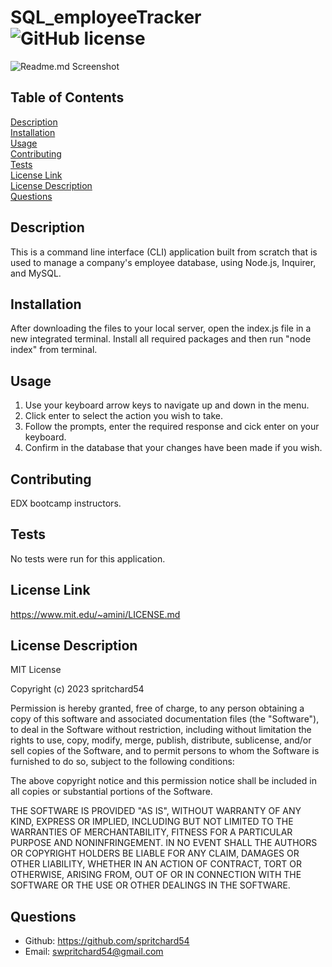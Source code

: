 # SQL_employeeTracker ![GitHub license](https://img.shields.io/badge/license-MIT-blue.svg)

![Readme.md Screenshot](./Assets/Images/Screenshot%202024-01-15%20at%2010.19.20 AM.png)

## Table of Contents
[Description](#description)<br>
[Installation](#installation)<br>
[Usage](#usage)<br>
[Contributing](#contributing)<br>
[Tests](#tests)<br>
[License Link](#license-link)<br>
[License Description](#license-description)<br>
[Questions](#questions)

## Description
This is a command line interface (CLI) application built from scratch that is used to manage a company's employee database, using Node.js, Inquirer, and MySQL.

## Installation
After downloading the files to your local server, open the index.js file in a new integrated terminal. Install all required packages and then run "node index" from terminal.

## Usage 
1. Use your keyboard arrow keys to navigate up and down in the menu.
2. Click enter to select the action you wish to take.
3. Follow the prompts, enter the required response and cick enter on your keyboard.
4. Confirm in the database that your changes have been made if you wish. 
    
## Contributing 
EDX bootcamp instructors.
    
## Tests
No tests were run for this application.

## License Link
https://www.mit.edu/~amini/LICENSE.md

## License Description
MIT License

Copyright (c) 2023 spritchard54

Permission is hereby granted, free of charge, to any person obtaining a copy
of this software and associated documentation files (the "Software"), to deal
in the Software without restriction, including without limitation the rights
to use, copy, modify, merge, publish, distribute, sublicense, and/or sell
copies of the Software, and to permit persons to whom the Software is
furnished to do so, subject to the following conditions:

The above copyright notice and this permission notice shall be included in all
copies or substantial portions of the Software.

THE SOFTWARE IS PROVIDED "AS IS", WITHOUT WARRANTY OF ANY KIND, EXPRESS OR
IMPLIED, INCLUDING BUT NOT LIMITED TO THE WARRANTIES OF MERCHANTABILITY,
FITNESS FOR A PARTICULAR PURPOSE AND NONINFRINGEMENT. IN NO EVENT SHALL THE
AUTHORS OR COPYRIGHT HOLDERS BE LIABLE FOR ANY CLAIM, DAMAGES OR OTHER
LIABILITY, WHETHER IN AN ACTION OF CONTRACT, TORT OR OTHERWISE, ARISING FROM,
OUT OF OR IN CONNECTION WITH THE SOFTWARE OR THE USE OR OTHER DEALINGS IN THE
SOFTWARE.
    
## Questions
- Github: https://github.com/spritchard54
- Email: <swpritchard54@gmail.com>
